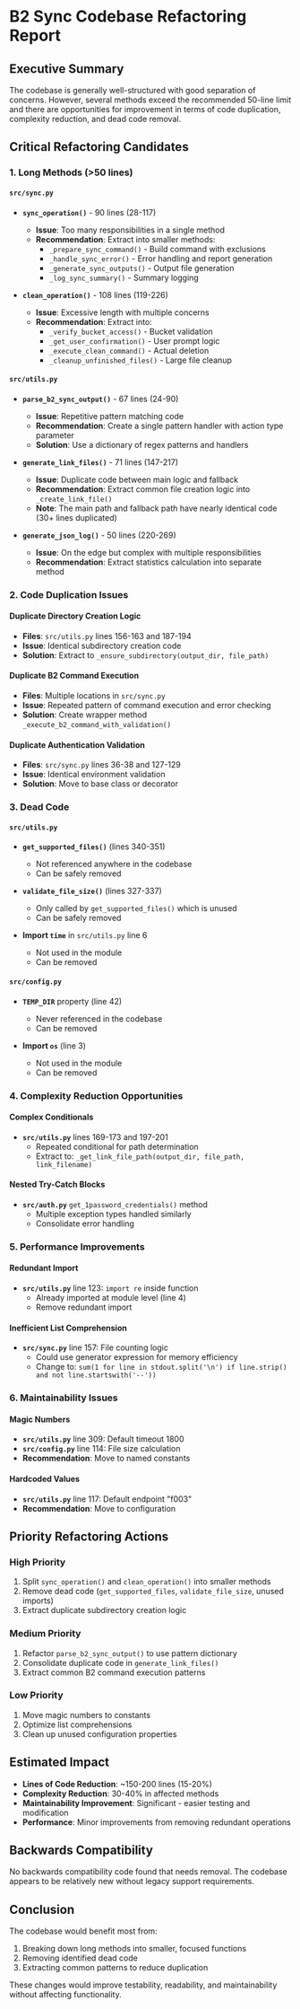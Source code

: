 # B2 Sync Codebase Refactoring Report

## Executive Summary

The codebase is generally well-structured with good separation of concerns. However, several methods exceed the recommended 50-line limit and there are opportunities for improvement in terms of code duplication, complexity reduction, and dead code removal.

## Critical Refactoring Candidates

### 1. **Long Methods (>50 lines)**

#### `src/sync.py`

- **`sync_operation()`** - 90 lines (28-117)
  
  - **Issue**: Too many responsibilities in a single method
  - **Recommendation**: Extract into smaller methods:
    - `_prepare_sync_command()` - Build command with exclusions
    - `_handle_sync_error()` - Error handling and report generation
    - `_generate_sync_outputs()` - Output file generation
    - `_log_sync_summary()` - Summary logging

- **`clean_operation()`** - 108 lines (119-226)
  
  - **Issue**: Excessive length with multiple concerns
  - **Recommendation**: Extract into:
    - `_verify_bucket_access()` - Bucket validation
    - `_get_user_confirmation()` - User prompt logic
    - `_execute_clean_command()` - Actual deletion
    - `_cleanup_unfinished_files()` - Large file cleanup

#### `src/utils.py`

- **`parse_b2_sync_output()`** - 67 lines (24-90)
  
  - **Issue**: Repetitive pattern matching code
  - **Recommendation**: Create a single pattern handler with action type parameter
  - **Solution**: Use a dictionary of regex patterns and handlers

- **`generate_link_files()`** - 71 lines (147-217)
  
  - **Issue**: Duplicate code between main logic and fallback
  - **Recommendation**: Extract common file creation logic into `_create_link_file()`
  - **Note**: The main path and fallback path have nearly identical code (30+ lines duplicated)

- **`generate_json_log()`** - 50 lines (220-269)
  
  - **Issue**: On the edge but complex with multiple responsibilities
  - **Recommendation**: Extract statistics calculation into separate method

### 2. **Code Duplication Issues**

#### Duplicate Directory Creation Logic

- **Files**: `src/utils.py` lines 156-163 and 187-194
- **Issue**: Identical subdirectory creation code
- **Solution**: Extract to `_ensure_subdirectory(output_dir, file_path)`

#### Duplicate B2 Command Execution

- **Files**: Multiple locations in `src/sync.py`
- **Issue**: Repeated pattern of command execution and error checking
- **Solution**: Create wrapper method `_execute_b2_command_with_validation()`

#### Duplicate Authentication Validation

- **Files**: `src/sync.py` lines 36-38 and 127-129
- **Issue**: Identical environment validation
- **Solution**: Move to base class or decorator

### 3. **Dead Code**

#### `src/utils.py`

- **`get_supported_files()`** (lines 340-351)
  
  - Not referenced anywhere in the codebase
  - Can be safely removed

- **`validate_file_size()`** (lines 327-337)
  
  - Only called by `get_supported_files()` which is unused
  - Can be safely removed

- **Import `time`** in `src/utils.py` line 6
  
  - Not used in the module
  - Can be removed

#### `src/config.py`

- **`TEMP_DIR`** property (line 42)
  
  - Never referenced in the codebase
  - Can be removed

- **Import `os`** (line 3)
  
  - Not used in the module
  - Can be removed

### 4. **Complexity Reduction Opportunities**

#### Complex Conditionals

- **`src/utils.py`** lines 169-173 and 197-201
  - Repeated conditional for path determination
  - Extract to: `_get_link_file_path(output_dir, file_path, link_filename)`

#### Nested Try-Catch Blocks

- **`src/auth.py`** `get_1password_credentials()` method
  - Multiple exception types handled similarly
  - Consolidate error handling

### 5. **Performance Improvements**

#### Redundant Import

- **`src/utils.py`** line 123: `import re` inside function
  - Already imported at module level (line 4)
  - Remove redundant import

#### Inefficient List Comprehension

- **`src/sync.py`** line 157: File counting logic
  - Could use generator expression for memory efficiency
  - Change to: `sum(1 for line in stdout.split('\n') if line.strip() and not line.startswith('--'))`

### 6. **Maintainability Issues**

#### Magic Numbers

- **`src/utils.py`** line 309: Default timeout 1800
- **`src/config.py`** line 114: File size calculation
- **Recommendation**: Move to named constants

#### Hardcoded Values

- **`src/utils.py`** line 117: Default endpoint "f003"
- **Recommendation**: Move to configuration

## Priority Refactoring Actions

### High Priority

1. Split `sync_operation()` and `clean_operation()` into smaller methods
2. Remove dead code (`get_supported_files`, `validate_file_size`, unused imports)
3. Extract duplicate subdirectory creation logic

### Medium Priority

1. Refactor `parse_b2_sync_output()` to use pattern dictionary
2. Consolidate duplicate code in `generate_link_files()`
3. Extract common B2 command execution patterns

### Low Priority

1. Move magic numbers to constants
2. Optimize list comprehensions
3. Clean up unused configuration properties

## Estimated Impact

- **Lines of Code Reduction**: ~150-200 lines (15-20%)
- **Complexity Reduction**: 30-40% in affected methods
- **Maintainability Improvement**: Significant - easier testing and modification
- **Performance**: Minor improvements from removing redundant operations

## Backwards Compatibility

No backwards compatibility code found that needs removal. The codebase appears to be relatively new without legacy support requirements.

## Conclusion

The codebase would benefit most from:

1. Breaking down long methods into smaller, focused functions
2. Removing identified dead code
3. Extracting common patterns to reduce duplication

These changes would improve testability, readability, and maintainability without affecting functionality.